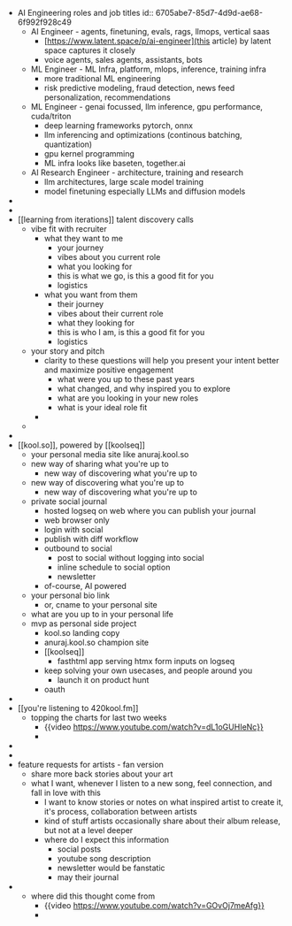 - AI Engineering roles and job titles
  id:: 6705abe7-85d7-4d9d-ae68-6f992f928c49
	- AI Engineer - agents, finetuning, evals, rags, llmops, vertical saas
		- [https://www.latent.space/p/ai-engineer](this article) by latent space captures it closely
		- voice agents, sales agents, assistants, bots
	- ML Engineer - ML Infra, platform, mlops, inference, training infra
		- more traditional ML engineering
		- risk predictive modeling, fraud detection, news feed personalization, recommendations
	- ML Engineer - genai focussed, llm inference, gpu performance, cuda/triton
		- deep learning frameworks pytorch, onnx
		- llm inferencing and optimizations (continous batching, quantization)
		- gpu kernel programming
		- ML infra looks like baseten, together.ai
	- AI Research Engineer - architecture, training and research
		- llm architectures, large scale model training
		- model finetuning especially LLMs and diffusion models
-
-
- [[learning from iterations]] talent discovery calls
	- vibe fit with recruiter
		- what they want to me
			- your journey
			- vibes about you current role
			- what you looking for
			- this is what we go, is this a good fit for you
			- logistics
		- what you want from them
			- their journey
			- vibes about their current role
			- what they looking for
			- this is who I am, is this a good fit for you
			- logistics
	- your story and pitch
		- clarity to these questions will help you present your intent better and maximize positive engagement
			- what were you up to these past years
			- what changed, and why inspired you to explore
			- what are you looking in your new roles
			- what is your ideal role fit
		-
	-
-
- [[kool.so]], powered by [[koolseq]]
	- your personal media site like anuraj.kool.so
	- new way of sharing what you're up to
		- new way of discovering what you're up to
	- new way of discovering what you're up to
		- new way of discovering what you're up to
	- private social journal
		- hosted logseq on web where you can publish your journal
		- web browser only
		- login with social
		- publish with diff workflow
		- outbound to social
			- post to social without logging into social
			- inline schedule to social option
			- newsletter
		- of-course, AI powered
	- your personal bio link
		- or, cname to your personal site
	- what are you up to in your personal life
	- mvp as personal side project
		- kool.so landing copy
		- anuraj.kool.so champion site
		- [[koolseq]]
			- fasthtml app serving htmx form inputs on logseq
		- keep solving your own usecases, and people around you
			- launch it on product hunt
		- oauth
-
- [[you're listening to 420kool.fm]]
	- topping the charts for last two weeks
		- {{video https://www.youtube.com/watch?v=dL1oGUHIeNc}}
		-
-
-
- feature requests for artists - fan version
	- share more back stories about your art
	- what I want, whenever I listen to a new song, feel connection, and fall in love with this
		- I want to know stories or notes on what inspired artist to create it, it's process, collaboration between artists
		- kind of stuff artists occasionally share about their album release, but not at a level deeper
		- where do I expect this information
			- social posts
			- youtube song description
			- newsletter would be fanstatic
			- may their journal
-
	- where did this thought come from
		- {{video https://www.youtube.com/watch?v=GOvOj7meAfg}}
		-